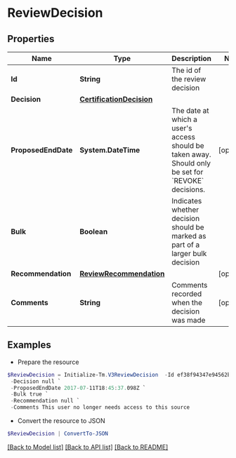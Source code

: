 # ReviewDecision
## Properties

Name | Type | Description | Notes
------------ | ------------- | ------------- | -------------
**Id** | **String** | The id of the review decision | 
**Decision** | [**CertificationDecision**](CertificationDecision.md) |  | 
**ProposedEndDate** | **System.DateTime** | The date at which a user&#39;s access should be taken away. Should only be set for &#x60;REVOKE&#x60; decisions. | [optional] 
**Bulk** | **Boolean** | Indicates whether decision should be marked as part of a larger bulk decision | 
**Recommendation** | [**ReviewRecommendation**](ReviewRecommendation.md) |  | [optional] 
**Comments** | **String** | Comments recorded when the decision was made | [optional] 

## Examples

- Prepare the resource
```powershell
$ReviewDecision = Initialize-Tm.V3ReviewDecision  -Id ef38f94347e94562b5bb8424a56397d8 `
 -Decision null `
 -ProposedEndDate 2017-07-11T18:45:37.098Z `
 -Bulk true `
 -Recommendation null `
 -Comments This user no longer needs access to this source
```

- Convert the resource to JSON
```powershell
$ReviewDecision | ConvertTo-JSON
```

[[Back to Model list]](../README.md#documentation-for-models) [[Back to API list]](../README.md#documentation-for-api-endpoints) [[Back to README]](../README.md)

